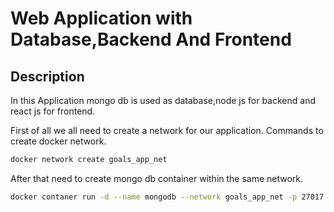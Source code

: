 # Web Application with Database,Backend And Frontend

## Description

In this Application mongo db is used as database,node js for backend
and react js for frontend.

First of all we all need to create a network for our application.
Commands to create docker network.

```bash
docker network create goals_app_net
```

After that need to create mongo db container within the same network.

```bash
docker contaner run -d --name mongodb --network goals_app_net -p 27017:27017 mongo
```
